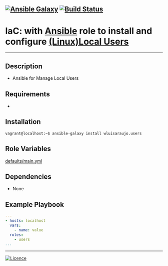 [![Ansible Galaxy](https://img.shields.io/badge/Ansible%20Galaxy-Local%20Users-blue.svg)](https://git.io/fjRao) [![Build Status](https://travis-ci.org/wluisaraujo/ansible-role-users.svg?branch=master)](https://travis-ci.org/wluisaraujo/ansible-role-users)
---
# IaC: with [Ansible](https://www.ansible.com) role to install and configure [(Linux)Local Users](www.guiafoca.org/)
------------

Description
------------

 * Ansible for Manage Local Users

Requirements
------------

 *

Installation
------------

```console
vagrant@localhost:~$ ansible-galaxy install wluisaraujo.users
```

Role Variables
--------------

[defaults/main.yml](defaults/main.yml)

Dependencies
------------

* None

Example Playbook
----------------
```yaml
---
- hosts: localhost
  vars:
    - name: value
  roles:
    - users
...
```

----------------
[![Licence](https://img.shields.io/badge/License-GPL%20v3-red.svg)](https://www.gnu.org/licenses/gpl-3.0.pt-br.html)
